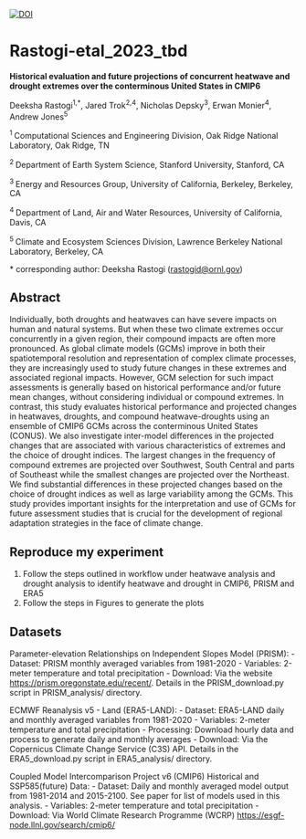 [![DOI](https://zenodo.org/badge/)](https://doi.org/zenodo)

# Rastogi-etal\_2023\_tbd

**Historical evaluation and future projections of concurrent heatwave and drought extremes over the conterminous United States in CMIP6**

Deeksha Rastogi<sup>1,*</sup>, Jared Trok<sup>2,4</sup>, Nicholas Depsky<sup>3</sup>, Erwan Monier<sup>4</sup>, Andrew Jones<sup>5</sup>

<sup>1 </sup>  Computational Sciences and Engineering Division, Oak Ridge National Laboratory, Oak Ridge, TN

<sup>2 </sup> Department of Earth System Science, Stanford University, Stanford, CA

<sup>3 </sup> Energy and Resources Group, University of California, Berkeley, Berkeley, CA

<sup>4 </sup> Department of Land, Air and Water Resources, University of California, Davis, CA

<sup>5 </sup> Climate and Ecosystem Sciences Division, Lawrence Berkeley National Laboratory, Berkeley, CA



\* corresponding author: Deeksha Rastogi (rastogid@ornl.gov)

## Abstract
Individually, both droughts and heatwaves can have severe impacts on human and natural systems. But when these two climate extremes occur concurrently in a given region, their compound impacts are often more pronounced. As global climate models (GCMs) improve in both their spatiotemporal resolution and representation of complex climate processes, they are increasingly used to study future changes in these extremes and associated regional impacts. However, GCM selection for such impact assessments is generally based on historical performance and/or future mean changes, without considering individual or compound extremes. In contrast, this study evaluates historical performance and projected changes in heatwaves, droughts, and compound heatwave-droughts using an ensemble of CMIP6 GCMs across the conterminous United States (CONUS). We also investigate inter-model differences in the projected changes that are associated with various characteristics of extremes and the choice of drought indices. The largest changes in the frequency of compound extremes are projected over Southwest, South Central and parts of Southeast while the smallest changes are projected over the Northeast. We find substantial differences in these projected changes based on the choice of drought indices as well as large variability among the GCMs. This study provides important insights for the interpretation and use  of GCMs for future assessment studies that is crucial for the development of regional adaptation strategies in the face of climate change.


## Reproduce my experiment

1. Follow the steps outlined in workflow under heatwave analysis and drought analysis to identify heatwave and drought in CMIP6, PRISM and ERA5
1. Follow the steps in Figures to generate the plots

## Datasets

Parameter-elevation Relationships on Independent Slopes Model (PRISM):
        - Dataset: PRISM monthly averaged variables from 1981-2020
        - Variables: 2-meter temperature and total precipitation
        - Download: Via the website https://prism.oregonstate.edu/recent/. Details in the PRISM_download.py script in PRISM_analysis/ directory.

ECMWF Reanalysis v5 - Land (ERA5-LAND):
        - Dataset: ERA5-LAND daily and monthly averaged variables from 1981-2020
        - Variables: 2-meter temperature and total precipitation
        - Processing: Download hourly data and process to generate daily and monthly averages
        - Download: Via the Copernicus Climate Change Service (C3S) API. Details in the ERA5_download.py script in ERA5_analysis/ directory.

Coupled Model Intercomparison Project v6 (CMIP6) Historical and SSP585(future) Data:
        - Dataset: Daily and monthly averaged model output from 1981-2014 and 2015-2100. See paper for list of models used in this analysis.
        - Variables: 2-meter temperature and total precipitation
        - Download: Via World Climate Research Programme (WCRP) https://esgf-node.llnl.gov/search/cmip6/




